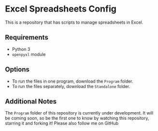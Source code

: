 # Excel Spreadsheets Config
This is a repository that has scripts to manage spreadsheets in Excel.

## Requirements

- Python 3
- `openpyxl` module

## Options

- To run the files in one program, download the `Program` folder.
- To run the files separately, download the `Standalone` folder.

## Additional Notes

The `Program` folder of this repository is currently under development. It will be coming soon, so be the first one to know by watching this repository, starring it and forking it! Please also follow me on GitHub